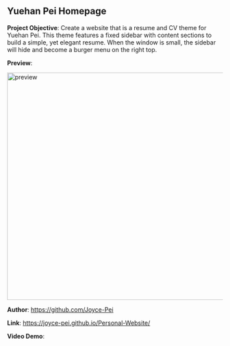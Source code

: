 ## Yuehan Pei Homepage


**Project Objective**: Create a website that is a resume and CV theme for Yuehan Pei. This theme features a fixed sidebar with content sections to build a simple, yet elegant resume. When the window is small, the sidebar will hide and become a burger menu on the right top.


**Preview**:


<img width="531" alt="preview" src="https://user-images.githubusercontent.com/77823772/108004948-2de56b00-6fac-11eb-81ac-998d708eb55b.png">


**Author**: https://github.com/Joyce-Pei


**Link**: https://joyce-pei.github.io/Personal-Website/


**Video Demo**:
